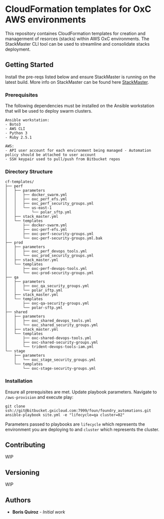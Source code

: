 # CloudFormation templates for OxC AWS environments

This repository containes CloudFormation templates for creation and managerment of resorces (stacks) within AWS OxC environments. 
The StackMaster CLI tool can be used to streamline and consolidate stacks deployment. 

## Getting Started

Install the pre-reqs listed below and ensure StackMaster is running on the latest build. More info on StackMaster can be found here [StackMaster](https://github.com/envato/stack_master).

### Prerequisites

The following dependencies must be installed on the Ansible workstation that will be used to deploy swarm clusters. 

```
Ansible workstation:
- Boto3
- AWS CLI
- Python 3
- Ruby 2.5.1

AWS:
- API user account for each environment being managed - Automation policy should be attached to user account
- SSH keypair used to pull/push from Bitbucket repos
```

### Directory Structure
```
cf-templates/
├── perf
│   ├── parameters
│   │   ├── docker_swarm.yml
│   │   ├── oxc_perf_efs.yml
│   │   ├── oxc_perf_security_groups.yml
│   │   └── us-east-1
│   │       └── polar_sftp.yml
│   ├── stack_master.yml
│   └── templates
│       ├── docker-swarm.yml
│       ├── oxc-perf-efs.yml
│       ├── oxc-perf-security-groups.yml
│       └── oxc-perf-security-groups.yml.bak
├── prod
│   ├── parameters
│   │   ├── oxc_perf_devops_tools.yml
│   │   └── oxc_prod_security_groups.yml
│   ├── stack_master.yml
│   └── templates
│       ├── oxc-perf-devops-tools.yml
│       └── oxc-prod-security-groups.yml
├── qa
│   ├── parameters
│   │   ├── oxc_qa_security_groups.yml
│   │   └── polar_sftp.yml
│   ├── stack_master.yml
│   └── templates
│       ├── oxc-qa-security-groups.yml
│       └── polar-sftp.yml
├── shared
│   ├── parameters
│   │   ├── oxc_shared_devops_tools.yml
│   │   └── oxc_shared_security_groups.yml
│   ├── stack_master.yml
│   └── templates
│       ├── oxc-shared-devops-tools.yml
│       ├── oxc-shared-security-groups.yml
│       └── trident-devops-tools-iam.yml
└── stage
    ├── parameters
    │   └── oxc_stage_security_groups.yml
    └── templates
        └── oxc-stage-security-groups.yml
```

### Installation

Ensure all prerequisites are met. Update playbook parameters. Navigate to `/aws-provision` and execute play:

```
git clone ssh://git@bitbucket.gxicloud.com:7999/foun/foundry_automations.git
ansible-playbook site.yml -e "lifecycle=qa cluster=02"
```
Parameters passed to playbooks are `lifecycle` which represents the environment you are deploying to and `cluster` which represents the cluster.

## Contributing

WIP

## Versioning

WIP

## Authors

* **Boris Quiroz** - *Initial work*
